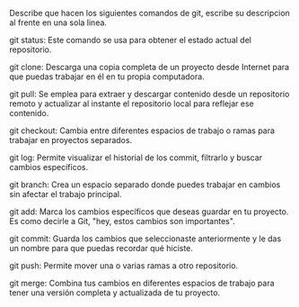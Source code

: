 Describe que hacen los siguientes comandos de git, escribe su descripcion al frente en una sola linea.

git status: Este comando se usa para obtener el estado actual del repositorio.

git clone: Descarga una copia completa de un proyecto desde Internet para que puedas trabajar en él en tu propia computadora.

git pull: Se emplea para extraer y descargar contenido desde un repositorio remoto y actualizar al instante el repositorio local para reflejar ese contenido.

git checkout: Cambia entre diferentes espacios de trabajo o ramas para trabajar en proyectos separados.

git log: Permite visualizar el historial de los commit, filtrarlo y buscar cambios específicos.

git branch: Crea un espacio separado donde puedes trabajar en cambios sin afectar el trabajo principal.

git add: Marca los cambios específicos que deseas guardar en tu proyecto. Es como decirle a Git, "hey, estos cambios son importantes".

git commit: Guarda los cambios que seleccionaste anteriormente y le das un nombre para que puedas recordar qué hiciste.

git push: Permite mover una o varias ramas a otro repositorio.

git merge: Combina tus cambios en diferentes espacios de trabajo para tener una versión completa y actualizada de tu proyecto.